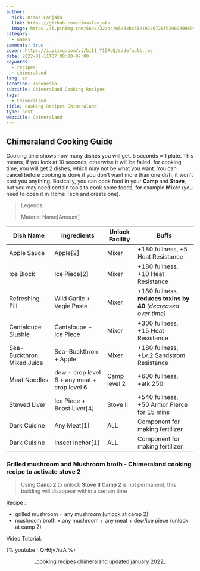 ```yaml
---
author:
  nick: Dimas Lanjaka
  link: https://github.com/dimaslanjaka
  image: https://i.pinimg.com/564x/32/bc/65/32bc65e19220728fb290249059a7242a.jpg
category:
  - Games
comments: true
cover: https://i.ytimg.com/vi/biI1_Y15RcQ/sddefault.jpg
date: 2022-01-11T07:00:00+07:00
keywords:
  - recipes
  - chimeraland
lang: en
location: Indonesia
subtitle: Chimeraland Cooking Recipes
tags:
  - Chimeraland
title: Cooking Recipes Chimeraland
type: post
webtitle: Chimeraland
---
```


## Chimeraland Cooking Guide
Cooking time shows how many dishes you will get. 5 seconds = 1 plate. This means, if you look at 10 seconds, otherwise it will be failed. for cooking time, you will get 2 dishes, which may not be what you want. You can cancel before cooking is done if you don't want more than one dish, it won't cost you anything. Basically, you can cook food in your **Camp** and **Stove**, but you may need certain tools to cook some foods, for example **Mixer** (you need to open it in Home Tech and create one).

> Legends:
>
> Material Name[Amount]

| Dish Name                 | Ingredients                                  | Unlock Facility | Buffs                                                           |
| ------------------------- | -------------------------------------------- | --------------- | --------------------------------------------------------------- |
| Apple Sauce               | Apple[2]                                     | Mixer           | +180 fullness, +5 Heat Resistance                               |
| Ice Block                 | Ice Piece[2]                                 | Mixer           | +180 fullness, +10 Heat Resistance                              |
| Refreshing Pill           | Wild Garlic + Vegie Paste                    | Mixer           | +180 fullness, **reduces toxins by 40** _(decreased over time)_ |
| Cantaloupe Slushie        | Cantaloupe + Ice Piece                       | Mixer           | +300 fullness, +15 Heat Resistance                              |
| Sea-Buckthron Mixed Juice | Sea-Buckthron + Apple                        | Mixer           | +180 fullness, +Lv.2 Sandstrom Resistance                       |
| Meat Noodles              | dew + crop level 6 + any meat + crop level 6 | Camp level 2    | +600 fullness, +atk 250                                         |
| Stewed Liver              | Ice Piece + Beast Liver[4]                   | Stove II        | +540 fullness, +50 Armor Pierce for 15 mins                     |
| Dark Cuisine              | Any Meat[1]                                  | ALL             | Component for making fertilizer                                 |
| Dark Cuisine              | Insect Inchor[1]                             | ALL             | Component for making fertilizer                                 |

### Grilled mushroom and Mushroom broth - Chimeraland cooking recipe to activate stove 2
> Using **Camp 2** to unlock **Stove II**
> **Camp 2** is not permanent, this building will disappear within a certain time

Recipe :
- grilled mushroom = any mushroom (unlock at camp 2)
- mushroom broth = any mushroom + any meat + dew/ice piece (unlock at camp 2)

Video Tutorial:

{% youtube I_QH6jv7rzA %}

<link rel='stylesheet' href='https://cdn.datatables.net/1.11.4/css/jquery.dataTables.min.css'>
<script src='https://code.jquery.com/jquery-3.5.1.js'></script>
<script src='https://cdn.datatables.net/1.11.4/js/jquery.dataTables.min.js'></script>
<style>
.mdui-theme-layout-dark .mdui-typo table th, .mdui-theme-layout-dark .mdui-typo table thead th,
.mdui-theme-layout-dark [class^="dataTables_"],
.mdui-theme-layout-dark [id^="DataTables_Table"],
.mdui-theme-layout-dark table.dataTable {
  background-color: black !important;
  color: white;
  font-family: "Courier New", Courier, monospace;
}
.mdui-theme-layout-dark table.dataTable * {
  background-color: black !important;
  background-repeat: no-repeat;
  color: white;
}
.mdui-theme-layout-dark table.dataTable td {
  border: 0.1em solid white;
}
</style>
<script>
document.addEventListener('DOMContentLoaded', function () {
  let table = new DataTable('article table');
});
</script>

<center>_cooking recipes chimeraland updated january 2022_</center>